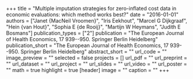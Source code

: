 +++
title = "Multiple imputation strategies for zero-inflated cost data in economic evaluations: which method works best?"
date = "2016-01-01"
authors = ["Janet {MacNeil Vroomen}", "Iris Eekhout", "Marcel G Dijkgraaf", "Hein {van Hout}", "Sophia E {de Rooij}", "Martijn W Heymans", "Judith E Bosmans"]
publication_types = ["2"]
publication = "The European Journal of Health Economics, 17 939--950. Springer Berlin Heidelberg"
publication_short = "The European Journal of Health Economics, 17 939--950. Springer Berlin Heidelberg"
abstract_short = ""
url_code = ""
image_preview = ""
selected = false
projects = []
url_pdf = ""
url_preprint = ""
url_dataset = ""
url_project = ""
url_slides = ""
url_video = ""
url_poster = ""
math = true
highlight = true
[header]
image = ""
caption = ""
+++
